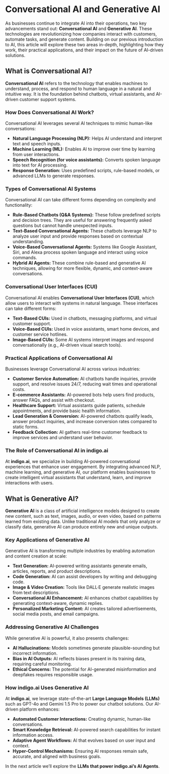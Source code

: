 # Conversational AI and Generative AI

As businesses continue to integrate AI into their operations, two key advancements stand out: **Conversational AI** and **Generative AI**. These technologies are revolutionizing how companies interact with customers, automate tasks, and generate content. Building on our previous introduction to AI, this article will explore these two areas in-depth, highlighting how they work, their practical applications, and their impact on the future of AI-driven solutions.

## What is Conversational AI?

**Conversational AI** refers to the technology that enables machines to understand, process, and respond to human language in a natural and intuitive way. It is the foundation behind chatbots, virtual assistants, and AI-driven customer support systems.

### How Does Conversational AI Work?

Conversational AI leverages several AI techniques to mimic human-like conversations:

* **Natural Language Processing (NLP):** Helps AI understand and interpret text and speech inputs.
* **Machine Learning (ML):** Enables AI to improve over time by learning from user interactions.
* **Speech Recognition (for voice assistants):** Converts spoken language into text for AI processing.
* **Response Generation:** Uses predefined scripts, rule-based models, or advanced LLMs to generate responses.

### Types of Conversational AI Systems

Conversational AI can take different forms depending on complexity and functionality:

* **Rule-Based Chatbots (Q\&A Systems):** These follow predefined scripts and decision trees. They are useful for answering frequently asked questions but cannot handle unexpected inputs.
* **Text-Based Conversational Agents:** These chatbots leverage NLP to analyze user input and provide responses based on contextual understanding.
* **Voice-Based Conversational Agents:** Systems like Google Assistant, Siri, and Alexa process spoken language and interact using voice commands.
* **Hybrid AI Agents:** These combine rule-based and generative AI techniques, allowing for more flexible, dynamic, and context-aware conversations.

### Conversational User Interfaces (CUI)

Conversational AI enables **Conversational User Interfaces (CUI)**, which allow users to interact with systems in natural language. These interfaces can take different forms:

* **Text-Based CUIs:** Used in chatbots, messaging platforms, and virtual customer support.
* **Voice-Based CUIs:** Used in voice assistants, smart home devices, and customer service hotlines.
* **Image-Based CUIs:** Some AI systems interpret images and respond conversationally (e.g., AI-driven visual search tools).

### Practical Applications of Conversational AI

Businesses leverage Conversational AI across various industries:

* **Customer Service Automation:** AI chatbots handle inquiries, provide support, and resolve issues 24/7, reducing wait times and operational costs.
* **E-commerce Assistants:** AI-powered bots help users find products, answer FAQs, and assist with checkout.
* **Healthcare Support:** Virtual assistants guide patients, schedule appointments, and provide basic health information.
* **Lead Generation & Conversion:** AI-powered chatbots qualify leads, answer product inquiries, and increase conversion rates compared to static forms.
* **Feedback Collection:** AI gathers real-time customer feedback to improve services and understand user behavior.

### The Role of Conversational AI in indigo.ai

At **indigo.ai**, we specialize in building AI-powered conversational experiences that enhance user engagement. By integrating advanced NLP, machine learning, and generative AI, our platform enables businesses to create intelligent virtual assistants that understand, learn, and improve interactions with users.

## What is Generative AI?

**Generative AI** is a class of artificial intelligence models designed to create new content, such as text, images, audio, or even video, based on patterns learned from existing data. Unlike traditional AI models that only analyze or classify data, generative AI can produce entirely new and unique outputs.

### Key Applications of Generative AI

Generative AI is transforming multiple industries by enabling automation and content creation at scale:

* **Text Generation:** AI-powered writing assistants generate emails, articles, reports, and product descriptions.
* **Code Generation:** AI can assist developers by writing and debugging code.
* **Image & Video Creation:** Tools like DALL·E generate realistic images from text descriptions.
* **Conversational AI Enhancement:** AI enhances chatbot capabilities by generating context-aware, dynamic replies.
* **Personalized Marketing Content:** AI creates tailored advertisements, social media posts, and email campaigns.

### Addressing Generative AI Challenges

While generative AI is powerful, it also presents challenges:

* **AI Hallucinations:** Models sometimes generate plausible-sounding but incorrect information.
* **Bias in AI Outputs:** AI reflects biases present in its training data, requiring careful monitoring.
* **Ethical Concerns:** The potential for AI-generated misinformation and deepfakes requires responsible usage.

### How indigo.ai Uses Generative AI

At **indigo.ai**, we leverage state-of-the-art **Large Language Models (LLMs)** such as GPT-4o and Gemini 1.5 Pro to power our chatbot solutions. Our AI-driven platform enhances:

* **Automated Customer Interactions:** Creating dynamic, human-like conversations.
* **Smart Knowledge Retrieval:** AI-powered search capabilities for instant information access.
* **Adaptive Agent Workflows:** AI that evolves based on user input and context.
* **Hyper-Control Mechanisms:** Ensuring AI responses remain safe, accurate, and aligned with business goals.

In the next article we’ll explore the **LLMs that power indigo.ai’s AI Agents**.
